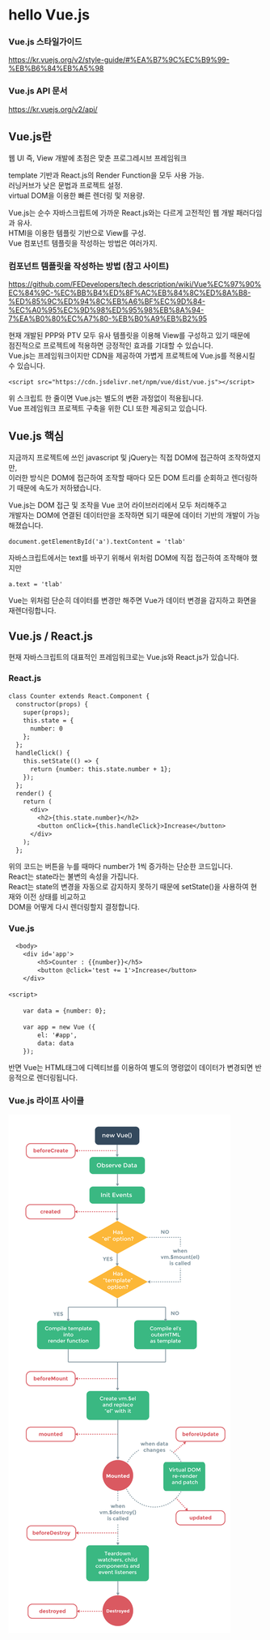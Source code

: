 # hello Vue.js

### Vue.js 스타일가이드
https://kr.vuejs.org/v2/style-guide/#%EA%B7%9C%EC%B9%99-%EB%B6%84%EB%A5%98

### Vue.js API 문서
https://kr.vuejs.org/v2/api/


## Vue.js란
웹 UI 즉, View 개발에 초점은 맞춘 프로그레시브 프레임워크  

template 기반과 React.js의 Render Function을 모두 사용 가능.  
러닝커브가 낮은 문법과 프로젝트 설정.  
virtual DOM을 이용한 빠른 렌더링 및 저용량.  

Vue.js는 순수 자바스크립트에 가까운 React.js와는 다르게 고전적인 웹 개발 패러다임과 유사.  
HTMl을 이용한 템플릿 기반으로 View를 구성.  
Vue 컴포넌트 템플릿을 작성하는 방법은 여러가지.  

### 컴포넌트 템플릿을 작성하는 방법 (참고 사이트)
https://github.com/FEDevelopers/tech.description/wiki/Vue%EC%97%90%EC%84%9C-%EC%BB%B4%ED%8F%AC%EB%84%8C%ED%8A%B8-%ED%85%9C%ED%94%8C%EB%A6%BF%EC%9D%84-%EC%A0%95%EC%9D%98%ED%95%98%EB%8A%94-7%EA%B0%80%EC%A7%80-%EB%B0%A9%EB%B2%95

현재 개발된 PPP와 PTV 모두 유사 템플릿을 이용해 View를 구성하고 있기 때문에   
점진적으로 프로젝트에 적용하면 긍정적인 효과를 기대할 수 있습니다.  
Vue.js는 프레임워크이지만 CDN을 제공하여 가볍게 프로젝트에 Vue.js를 적용시킬 수 있습니다.  

```
<script src="https://cdn.jsdelivr.net/npm/vue/dist/vue.js"></script>
```

위 스크립트 한 줄이면 Vue.js는 별도의 변환 과정없이 적용됩니다.  
Vue 프레임워크 프로젝트 구축을 위한 CLI 또한 제공되고 있습니다.  

## Vue.js 핵심
지금까지 프로젝트에 쓰인 javascript 및 jQuery는 직접 DOM에 접근하여 조작하였지만,  
이러한 방식은 DOM에 접근하여 조작할 때마다 모든 DOM 트리를 순회하고 렌더링하기 때문에 속도가 저하됐습니다.  

Vue.js는 DOM 접근 및 조작을 Vue 코어 라이브러리에서 모두 처리해주고  
개발자는 DOM에 연결된 데이터만을 조작하면 되기 때문에 데이터 기반의 개발이 가능해졌습니다.  

```
document.getElementById('a').textContent = 'tlab'
```

자바스크립트에서는 text를 바꾸기 위해서 위처럼 DOM에 직접 접근하여 조작해야 했지만  

```
a.text = 'tlab'
```

Vue는 위처럼 단순히 데이터를 변경만 해주면 Vue가 데이터 변경을 감지하고 화면을 재렌더링합니다.  

## Vue.js / React.js
현재 자바스크립트의 대표적인 프레임워크로는 Vue.js와 React.js가 있습니다.  

### React.js
```
class Counter extends React.Component {
  constructor(props) {
    super(props);
    this.state = {
      number: 0
    };
  };
  handleClick() {
    this.setState(() => {
      return {number: this.state.number + 1};
    });
  };
  render() {
    return (
      <div>
        <h2>{this.state.number}</h2>
        <button onClick={this.handleClick}>Increase</button>
      </div>
    );
  };
```

위의 코드는 버튼을 누를 때마다 number가 1씩 증가하는 단순한 코드입니다.  
React는 state라는 불변의 속성을 가집니다.  
React는 state의 변경을 자동으로 감지하지 못하기 때문에 setState()을 사용하여 현재와 이전 상태를 비교하고   
DOM을 어떻게 다시 렌더링할지 결정합니다.  

### Vue.js
```
  <body>
    <div id='app'>
        <h5>Counter : {{number}}</h5>
        <button @click='test += 1'>Increase</button>
    </div>
    
<script>
    
    var data = {number: 0};

    var app = new Vue ({
        el: '#app',
        data: data
    });
```

반면 Vue는 HTML태그에 디렉티브를 이용하여 별도의 명령없이 데이터가 변경되면 반응적으로 렌더링됩니다.  

### Vue.js 라이프 사이클
<img src='./img/1_tnSXRrpLBYmfHnIagITlcg.png'>

